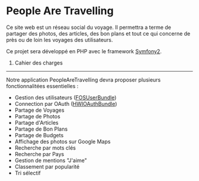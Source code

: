 People Are Travelling
========================

Ce site web est un réseau social du voyage. Il permettra a terme de partager des photos, des articles, des bon plans et tout ce qui concerne de près ou de loin les voyages des utilisateurs.

Ce projet sera développé en PHP avec le framework [Symfony2][1].

1) Cahier des charges
----------------------------------

Notre application PeopleAreTravelling devra proposer plusieurs fonctionnalitées essentielles :

  - Gestion des utilisateurs ([FOSUserBundle][2])
  - Connection par OAuth ([HWIOAuthBundle][3])
  - Partage de Voyages
  - Partage de Photos
  - Partage d'Articles
  - Partage de Bon Plans
  - Partage de Budgets
  - Affichage des photos sur Google Maps
  - Recherche par mots clés
  - Recherche par Pays
  - Gestion de mentions "J'aime"
  - Classement par popularité
  - Tri sélectif

[1]:  http://symfony.com/
[2]:  https://github.com/FriendsOfSymfony/FOSUserBundle
[3]:  https://github.com/hwi/HWIOAuthBundle-